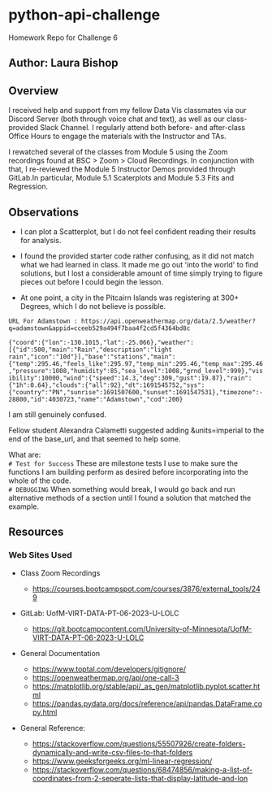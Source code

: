 # python-api-challenge
Homework Repo for Challenge 6

## Author: Laura Bishop

## Overview

I received help and support from my fellow Data Vis classmates via our Discord Server (both through voice chat and text), as well as our class-provided Slack Channel. I regularly attend both before- and after-class Office Hours to engage the materials with the Instructor and TAs.

I rewatched several of the classes from Module 5 using the Zoom recordings found at BSC > Zoom > Cloud Recordings. In conjunction with that, I re-reviewed the Module 5 Instructor Demos provided through GitLab.In particular, Module 5.1 Scaterplots and Module 5.3 Fits and Regression.

## Observations

* I can plot a Scatterplot, but I do not feel confident reading their results for analysis. 

* I found the provided starter code rather confusing, as it did not match what we had learned in class. It made me go out 'into the world' to find solutions, but I lost a considerable amount of time simply trying to figure pieces out before I could begin the lesson.

* At one point, a city in the Pitcairn Islands was registering at 300+ Degrees, which I do not believe is possible.

`URL For Adamstown : https://api.openweathermap.org/data/2.5/weather?q=adamstown&appid=cceeb529a494f7baa4f2cd5f4364bd8c`

`{"coord":{"lon":-130.1015,"lat":-25.066},"weather":[{"id":500,"main":"Rain","description":"light rain","icon":"10d"}],"base":"stations","main":{"temp":295.46,"feels_like":295.97,"temp_min":295.46,"temp_max":295.46,"pressure":1008,"humidity":85,"sea_level":1008,"grnd_level":999},"visibility":10000,"wind":{"speed":14.3,"deg":309,"gust":19.87},"rain":{"1h":0.64},"clouds":{"all":92},"dt":1691545752,"sys":{"country":"PN","sunrise":1691507600,"sunset":1691547531},"timezone":-28800,"id":4030723,"name":"Adamstown","cod":200}`

I am still genuinely confused.

Fellow student Alexandra Calametti suggested adding &units=imperial to the end of the base_url, and that seemed to help some.

What are:<br />
`# Test for Success`
These are milestone tests I use to make sure the functions I am building perform as desired before incorporating into the whole of the code.
<br />
`# DEBUGGING`
When something would break, I would go back and run alternative methods of a section until I found a solution that matched the example.

## Resources

### Web Sites Used

* Class Zoom Recordings 
    * https://courses.bootcampspot.com/courses/3876/external_tools/249

* GitLab: UofM-VIRT-DATA-PT-06-2023-U-LOLC
    * https://git.bootcampcontent.com/University-of-Minnesota/UofM-VIRT-DATA-PT-06-2023-U-LOLC

* General Documentation
    * https://www.toptal.com/developers/gitignore/
    * https://openweathermap.org/api/one-call-3
    * https://matplotlib.org/stable/api/_as_gen/matplotlib.pyplot.scatter.html
    * https://pandas.pydata.org/docs/reference/api/pandas.DataFrame.copy.html


* General Reference:
    * https://stackoverflow.com/questions/55507926/create-folders-dynamically-and-write-csv-files-to-that-folders
    * https://www.geeksforgeeks.org/ml-linear-regression/
    * https://stackoverflow.com/questions/68474856/making-a-list-of-coordinates-from-2-seperate-lists-that-display-latitude-and-lon
    